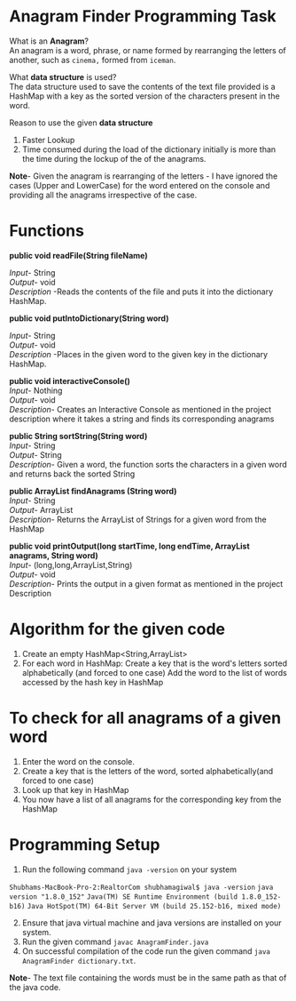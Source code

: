 # Anagram Finder Programming Task

What is an **Anagram**?<br>
An anagram is a word, phrase, or name formed by rearranging the letters of another, such as `cinema,` formed from `iceman`.

What **data structure** is used?<br>
 The data structure used to save the contents of the text file provided is a HashMap with a key as the sorted version of the characters present in the word.

Reason to use the given  **data structure**
1. Faster Lookup
2. Time consumed during the load  of the dictionary initially is more than the time  during the lockup of the of the anagrams.

**Note**- Given the anagram is rearranging of the letters - I have ignored the cases (Upper and LowerCase) for the word entered on the console and providing all the anagrams irrespective of the case. 

# Functions

**public void readFile(String fileName)**<br>

*Input*- String <br>
*Output*- void<br>
*Description* -Reads the contents of the file and puts it into the dictionary HashMap.

**public void putIntoDictionary(String word)**<br>

*Input*- String<br>
*Output*- void<br>
*Description* -Places in the given word to the given key in the dictionary HashMap.

**public void interactiveConsole()**<br>
*Input*- Nothing<br>
*Output*- void<br>
*Description*- Creates an Interactive Console as mentioned in the project description where it takes a string and finds its corresponding anagrams

**public String sortString(String word)**<br>
*Input*- String<br>
*Output*- String<br>
*Description*- Given a word, the function sorts the characters in a given word and returns back the sorted String

**public ArrayList<String> findAnagrams (String word)**<br>
*Input*- String<br>
*Output*- ArrayList<String><br>
*Description*- Returns the ArrayList of Strings for a given word from the HashMap

**public void printOutput(long startTime, long endTime, ArrayList<String>  anagrams, String word)**<br>
*Input*- (long,long,ArrayList<String>,String)<br>
*Output*- void<br>
*Description*- Prints the output in a given format as mentioned in the project Description

# Algorithm for the given code

1. Create an empty HashMap<String,ArrayList<String>>
2. For each word in HashMap:
  Create a key that is the word's letters sorted alphabetically (and forced to one case)
  Add the word to the list of words accessed by the hash key in HashMap

# To check for all anagrams of a given word
1. Enter the word on the console.
2. Create a key that is the letters of the word, sorted alphabetically(and forced to one case)
3. Look up that key in HashMap
4. You now have a list of all anagrams for the corresponding key from the HashMap

# Programming Setup

1. Run the following command `java -version` on your system

`Shubhams-MacBook-Pro-2:RealtorCom shubhamagiwal$ java -version`
`java version "1.8.0_152"`
`Java(TM) SE Runtime Environment (build 1.8.0_152-b16)`
`Java HotSpot(TM) 64-Bit Server VM (build 25.152-b16, mixed mode)`

2. Ensure that java virtual machine and java versions are installed on your system.
3. Run the given command `javac AnagramFinder.java`
4. On successful compilation of the code run the given command `java AnagramFinder dictionary.txt`.

**Note**- The text file containing the words must be in the same path as that of the java code.
